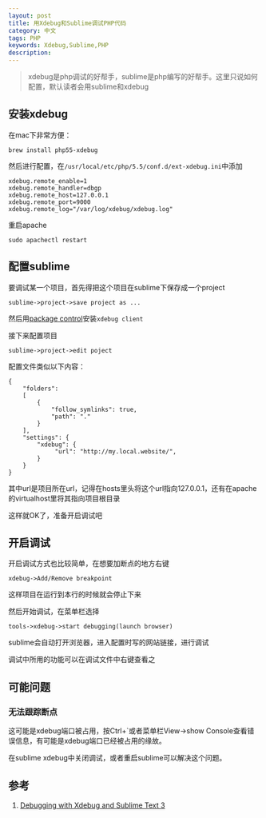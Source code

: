 ```yaml
---
layout: post
title: 用Xdebug和Sublime调试PHP代码
category: 中文
tags: PHP
keywords: Xdebug,Sublime,PHP
description: 
---
```


> xdebug是php调试的好帮手，sublime是php编写的好帮手。这里只说如何配置，默认读者会用sublime和xdebug

## 安装xdebug
在mac下非常方便：

    brew install php55-xdebug

然后进行配置，在`/usr/local/etc/php/5.5/conf.d/ext-xdebug.ini`中添加

    xdebug.remote_enable=1
    xdebug.remote_handler=dbgp
    xdebug.remote_host=127.0.0.1
    xdebug.remote_port=9000
    xdebug.remote_log="/var/log/xdebug/xdebug.log"

重启apache

    sudo apachectl restart

## 配置sublime
要调试某一个项目，首先得把这个项目在sublime下保存成一个project

    sublime->project->save project as ...

然后用[package control](https://sublime.wbond.net/installation)安装`xdebug client`

接下来配置项目

    sublime->project->edit poject

配置文件类似以下内容：

    {
        "folders":
        [
            {
                "follow_symlinks": true,
                "path": "."
            }
        ],
        "settings": {
            "xdebug": {
                 "url": "http://my.local.website/",
            }
        }
    }

其中url是项目所在url，记得在hosts里头将这个url指向127.0.0.1，还有在apache的virtualhost里将其指向项目根目录

这样就OK了，准备开启调试吧

## 开启调试
开启调试方式也比较简单，在想要加断点的地方右键

    xdebug->Add/Remove breakpoint

这样项目在运行到本行的时候就会停止下来

然后开始调试，在菜单栏选择

    tools->xdebug->start debugging(launch browser)

sublime会自动打开浏览器，进入配置时写的网站链接，进行调试

调试中所用的功能可以在调试文件中右键查看之

## 可能问题

### 无法跟踪断点
这可能是xdebug端口被占用，按Ctrl+`或者菜单栏View->show Console查看错误信息，有可能是xdebug端口已经被占用的缘故。

在sublime xdebug中关闭调试，或者重启sublime可以解决这个问题。

## 参考
1. [Debugging with Xdebug and Sublime Text 3](http://www.sitepoint.com/debugging-xdebug-sublime-text-3/)



